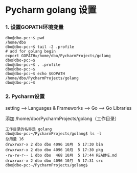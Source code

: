 Pycharm golang 设置
==

### 1. 设置GOPATH环境变量
```
dbo@dbo-pc:~$ pwd
/home/dbo
dbo@dbo-pc:~$ tail -2 .profile 
# add for golang begin
export GOPATH=/home/dbo/PycharmProjects/golang
dbo@dbo-pc:~$ 
dbo@dbo-pc:~$ . .profile 
dbo@dbo-pc:~$ 
dbo@dbo-pc:~$ echo $GOPATH
/home/dbo/PycharmProjects/golang
dbo@dbo-pc:~$
```
### 2. Pycharm设置
setting --> Languages & Frameworks --> Go --> Go Libraries

添加 /home/dbo/PycharmProjects/golang（工作目录）
```
工作目录的名称是 golang
dbo@dbo-pc:~/PycharmProjects/golang$ ls -l
总用量 16
drwxrwxr-x 2 dbo dbo 4096 10月  5 17:30 bin
drwxrwxr-x 2 dbo dbo 4096 10月  5 17:30 pkg
-rw-rw-r-- 1 dbo dbo  468 10月  5 17:44 README.md
drwxrwxr-x 2 dbo dbo 4096 10月  5 17:31 src
dbo@dbo-pc:~/PycharmProjects/golang$
```
